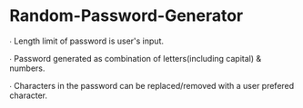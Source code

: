 # Random-Password-Generator
 ∙ Length limit of password is user's input.
 
 ∙ Password generated as combination of letters(including capital) & numbers.
 
 ∙ Characters in the password can be replaced/removed with a user prefered character.

